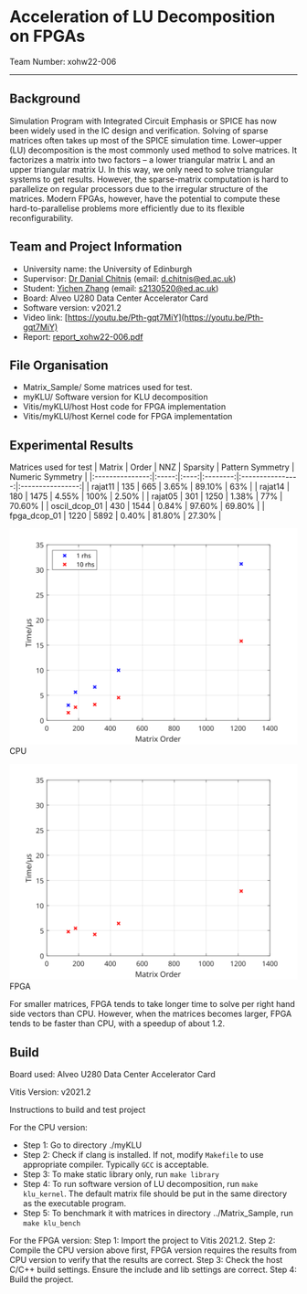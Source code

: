 # Acceleration of LU Decomposition on FPGAs

Team Number: xohw22-006
***

## Background
Simulation Program with Integrated Circuit Emphasis or SPICE has now been widely used in the IC design and verification. Solving of sparse matrices often takes up most of the SPICE simulation time. Lower–upper (LU) decomposition is the most commonly used method to solve matrices. It factorizes a matrix into two factors – a lower triangular matrix L and an upper triangular matrix U. In this way, we only need to solve triangular systems to get results. However, the sparse-matrix computation is hard to parallelize on regular processors due to the irregular structure of the matrices. Modern FPGAs, however, have the potential to compute these hard-to-parallelise problems more efficiently due to its flexible reconfigurability.

## Team and Project Information
- University name: the University of Edinburgh
- Supervisor: [Dr Danial Chitnis](https://github.com/danchitnis) (email: [d.chitnis@ed.ac.uk](mailto:d.chitnis@ed.ac.uk))
- Student: [Yichen Zhang](https://github.com/psdzzm) (email: [s2130520@ed.ac.uk](mailto:s2130520@ed.ac.uk))
- Board: Alveo U280 Data Center Accelerator Card
- Software version: v2021.2
- Video link: [https://youtu.be/Pth-gqt7MiY](https://youtu.be/Pth-gqt7MiY)
- Report: [report_xohw22-006.pdf](report_xohw22-006.pdf)

## File Organisation
- Matrix_Sample/
  Some matrices used for test.
- myKLU/
  Software version for KLU decomposition
- Vitis/myKLU/host
  Host code for FPGA implementation
- Vitis/myKLU/host
  Kernel code for FPGA implementation

## Experimental Results
Matrices used for test
|      Matrix     | Order |  NNZ | Sparsity | Pattern Symmetry | Numeric Symmetry |
|:---------------:|:-----:|:----:|:--------:|:----------------:|:----------------:|
|     rajat11     |  135  |  665 |  3.65\%  |      89.10\%     |       63\%       |
|     rajat14     |  180  | 1475 |  4.55\%  |       100\%      |      2.50\%      |
|     rajat05     |  301  | 1250 |  1.38\%  |       77\%       |      70.60\%     |
| oscil\_dcop\_01 |  430  | 1544 |  0.84\%  |      97.60\%     |      69.80\%     |
|  fpga\_dcop\_01 |  1220 | 5892 |  0.40\%  |      81.80\%     |      27.30\%     |

![cpu](Images/klu_cpu.svg)
CPU

![fpga](Images/klu_fpga.svg)
FPGA

For smaller matrices, FPGA tends to take longer time to solve per right hand side vectors than CPU. However, when the matrices becomes larger, FPGA tends to be faster than CPU, with a speedup of about 1.2.

## Build

Board used: Alveo U280 Data Center Accelerator Card

Vitis Version: v2021.2

Instructions to build and test project

For the CPU version:
- Step 1: Go to directory ./myKLU
- Step 2: Check if clang is installed. If not, modify `Makefile` to use appropriate compiler. Typically `GCC` is acceptable.
- Step 3: To make static library only, run `make library`
- Step 4: To run software version of LU decomposition, run `make klu_kernel`. The default matrix file should be put in the same directory as the executable program.
- Step 5: To benchmark it with matrices in directory ../Matrix_Sample, run `make klu_bench`


For the FPGA version:
Step 1: Import the project to Vitis 2021.2.
Step 2: Compile the CPU version above first, FPGA version requires the results from CPU version to verify that the results are correct.
Step 3: Check the host C/C++ build settings. Ensure the include and lib settings are correct.
Step 4: Build the project.